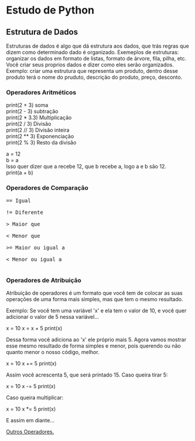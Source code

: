 # Estudo de Python

## Estrutura de Dados

Estruturas de dados é algo que dá estrutura aos dados, que trás regras que dizem como determinado dado é organizado. Exemeplos de estruturas: organizar os dados em formato de listas, formato de árvore, fila, pilha, etc. Você criar seus proprios dados e dizer como eles serão organizados. Exemplo: criar uma estrutura que representa um produto, dentro desse produto terá o nome do pruduto, descrição do produto, preço, desconto.

### Operadores Aritméticos

print(2 + 3) soma <br>
print(2 - 3) subtração <br>
print(2 * 3.3) Multiplicação <br>
print(2 / 3) Divisão <br>
print(2 // 3) Divisão inteira <br>
print(2 ** 3) Exponenciação <br>
print(2 % 3) Resto da divisão <br>



a = 12 <br>
b = a  <br>
Isso quer dizer que a recebe 12, que b recebe a, logo a e b são 12. <br>
print(a + b)


### Operadores de Comparação
<pre>
== Igual <br>
!= Diferente <br>
> Maior que <br>
< Menor que <br>
>= Maior ou igual a <br>
< Menor ou igual a <br>
</pre>

### Operadores de Atribuição

Atribuição de operadores é um formato que você tem de colocar as suas operações de uma forma mais simples, mas que tem o  mesmo resultado.

Exemplo: Se você tem uma variável 'x' e ela tem o valor de 10, e você quer adicionar o valor de 5 nessa variável...

x = 10
x = x + 5
print(x)

Dessa forma você adiciona ao 'x' ele próprio mais 5.
Agora vamos mostrar esse mesmo resultado de forma simples e menor, pois querendo ou não quanto menor o nosso código, melhor.

x = 10
x += 5
print(x)

Assim você acrescenta 5, que será printado 15. Caso queira tirar 5:

x = 10
x -= 5
print(x)

Caso queira multiplicar:

x = 10
x *= 5
print(x)

E assim em diante...

<a href="Outros_Operadores.md" target="_self"  rel="prev">Outros Operadores.</a>


 